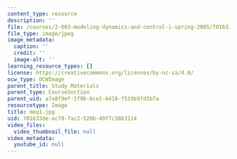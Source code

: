 ```yaml
---
content_type: resource
description: ''
file: /courses/2-003-modeling-dynamics-and-control-i-spring-2005/701633deac797ac2520b49f7c38b3114_meq1.jpg
file_type: image/jpeg
image_metadata:
  caption: ''
  credit: ''
  image-alt: ''
learning_resource_types: []
license: https://creativecommons.org/licenses/by-nc-sa/4.0/
ocw_type: OCWImage
parent_title: Study Materials
parent_type: CourseSection
parent_uid: a7a8f9ef-1f9b-6ce1-6418-f519b9fd5b7a
resourcetype: Image
title: meq1.jpg
uid: 701633de-ac79-7ac2-520b-49f7c38b3114
video_files:
  video_thumbnail_file: null
video_metadata:
  youtube_id: null
---
```


